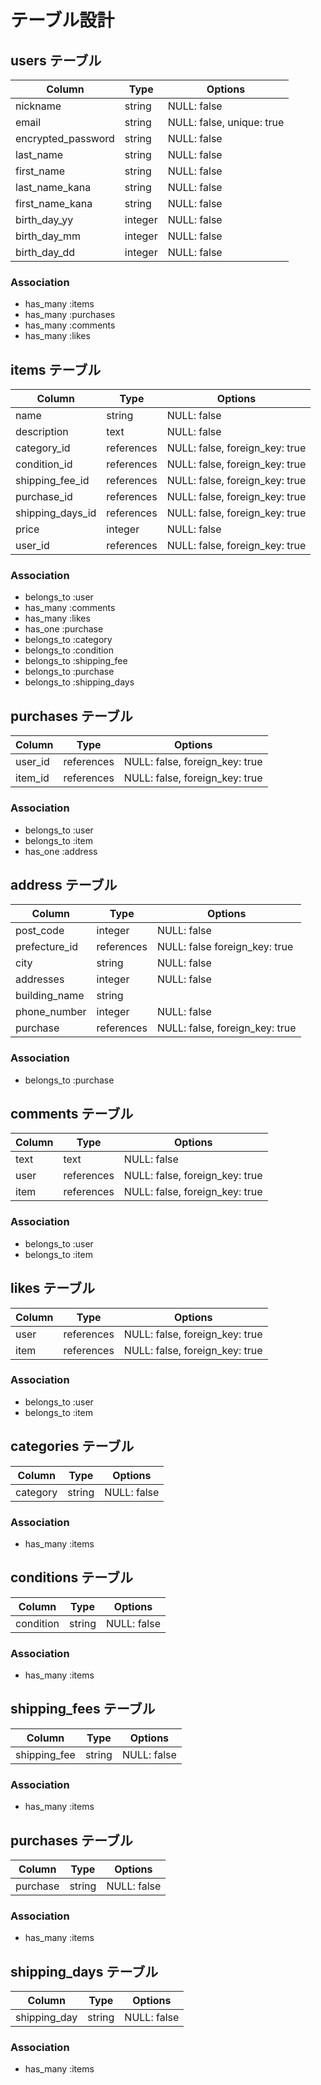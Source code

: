 # テーブル設計

## users テーブル

| Column             | Type    | Options                   |
| ------------------ | ------- | ------------------------- |
| nickname           | string  | NULL: false               |
| email              | string  | NULL: false, unique: true |
| encrypted_password | string  | NULL: false               |
| last_name          | string  | NULL: false               |
| first_name         | string  | NULL: false               |
| last_name_kana     | string  | NULL: false               |
| first_name_kana    | string  | NULL: false               |
| birth_day_yy       | integer | NULL: false               |
| birth_day_mm       | integer | NULL: false               |
| birth_day_dd       | integer | NULL: false               |

### Association
- has_many :items
- has_many :purchases
- has_many :comments
- has_many :likes

## items テーブル

| Column             | Type       | Options                        |
| ------------------ | ---------- | ------------------------------ |
| name               | string     | NULL: false                    |
| description        | text       | NULL: false                    |
| category_id        | references | NULL: false, foreign_key: true |
| condition_id       | references | NULL: false, foreign_key: true |
| shipping_fee_id    | references | NULL: false, foreign_key: true |
| purchase_id        | references | NULL: false, foreign_key: true |
| shipping_days_id   | references | NULL: false, foreign_key: true |
| price              | integer    | NULL: false                    |
| user_id            | references | NULL: false, foreign_key: true |

### Association
- belongs_to :user
- has_many :comments
- has_many :likes
- has_one :purchase
- belongs_to :category
- belongs_to :condition
- belongs_to :shipping_fee
- belongs_to :purchase
- belongs_to :shipping_days

## purchases テーブル

| Column  | Type       | Options                        |
| ------- | ---------- | ------------------------------ |
| user_id | references | NULL: false, foreign_key: true |
| item_id | references | NULL: false, foreign_key: true |

### Association
- belongs_to :user
- belongs_to :item
- has_one :address

## address テーブル

| Column        | Type       | Options                        |
| ------------- | ---------- | ------------------------------ |
| post_code     | integer    | NULL: false                    |
| prefecture_id | references | NULL: false foreign_key: true  |
| city          | string     | NULL: false                    |
| addresses     | integer    | NULL: false                    |
| building_name | string     |                                |
| phone_number  | integer    | NULL: false                    |
| purchase      | references | NULL: false, foreign_key: true |

### Association
- belongs_to :purchase

## comments テーブル

| Column | Type       | Options                        |
| ------ | ---------- | ------------------------------ |
| text   | text       | NULL: false                    |
| user   | references | NULL: false, foreign_key: true |
| item   | references | NULL: false, foreign_key: true |

### Association
- belongs_to :user
- belongs_to :item

## likes テーブル

| Column | Type       | Options                        |
| ------ | ---------- | ------------------------------ |
| user   | references | NULL: false, foreign_key: true |
| item   | references | NULL: false, foreign_key: true |

### Association
- belongs_to :user
- belongs_to :item

## categories テーブル

| Column     | Type   | Options     |
| ---------- | ------ | ----------- |
| category   | string | NULL: false |

### Association
- has_many :items

## conditions テーブル

| Column      | Type   | Options     |
| ----------- | ------ | ----------- |
| condition   | string | NULL: false |

### Association
- has_many :items

## shipping_fees テーブル

| Column       | Type   | Options     |
| ------------ | ------ | ----------- |
| shipping_fee | string | NULL: false |

### Association
- has_many :items

## purchases テーブル

| Column        | Type   | Options     |
| ------------- | ------ | ----------- |
| purchase      | string | NULL: false |

### Association
- has_many :items

## shipping_days テーブル

| Column       | Type   | Options     |
| ------------ | ------ | ----------- |
| shipping_day | string | NULL: false |

### Association
- has_many :items
